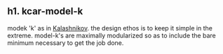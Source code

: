 h1. kcar-model-k
--
modek 'k' as in [Kalashnikov](https://en.wikipedia.org/wiki/AK-47). the design ethos is to keep it simple in the extreme. model-k's are maximally modularized so as to include the bare minimum necessary to get the job done. 

